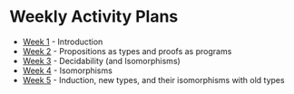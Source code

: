# Weekly Activity Plans

 * [Week 1](files/week1.md) - Introduction
 * [Week 2](files/week2.md) - Propositions as types and proofs as programs
 * [Week 3](files/week3.md) - Decidability (and Isomorphisms)
 * [Week 4](files/week4.md) - Isomorphisms
 * [Week 5](files/week5.md) - Induction, new types, and their isomorphisms with old types

